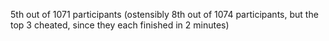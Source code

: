 5th out of 1071 participants
(ostensibly 8th out of 1074 participants, but the top 3 cheated, since they each finished in 2 minutes)